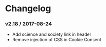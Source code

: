 Changelog
=========

### v2.18 / 2017-08-24

  - Add science and society link in header
  - Remove injection of CSS in Cookie Consent
